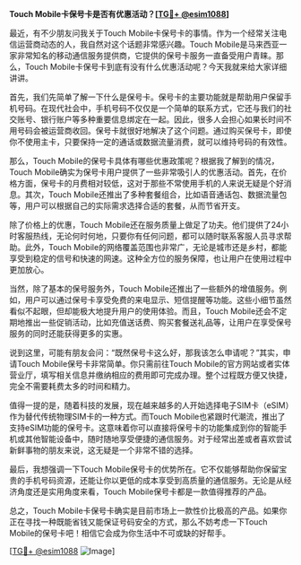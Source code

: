 **Touch Mobile卡保号卡是否有优惠活动？[[TG💪+ @esim1088](https://t.me/s/esim1088)]**

最近，有不少朋友问我关于Touch Mobile卡保号卡的事情。作为一个经常关注电信运营商动态的人，我自然对这个话题非常感兴趣。Touch Mobile是马来西亚一家非常知名的移动通信服务提供商，它提供的保号卡服务一直备受用户青睐。那么，Touch Mobile卡保号卡到底有没有什么优惠活动呢？今天我就来给大家详细讲讲。

首先，我们先简单了解一下什么是保号卡。保号卡的主要功能就是帮助用户保留手机号码。在现代社会中，手机号码不仅仅是一个简单的联系方式，它还与我们的社交账号、银行账户等多种重要信息绑定在一起。因此，很多人会担心如果长时间不用号码会被运营商收回。保号卡就很好地解决了这个问题。通过购买保号卡，即使你不使用主卡，只要保持一定的通话或数据流量消费，就可以维持号码的有效性。

那么，Touch Mobile的保号卡具体有哪些优惠政策呢？根据我了解到的情况，Touch Mobile确实为保号卡用户提供了一些非常吸引人的优惠活动。首先，在价格方面，保号卡的月费相对较低，这对于那些不常使用手机的人来说无疑是个好消息。其次，Touch Mobile还推出了多种套餐组合，比如语音通话包、数据流量包等，用户可以根据自己的实际需求选择合适的套餐，从而节省开支。

除了价格上的优惠，Touch Mobile还在服务质量上做足了功夫。他们提供了24小时客服热线，无论何时何地，只要你有任何问题，都可以随时联系客服人员寻求帮助。此外，Touch Mobile的网络覆盖范围也非常广，无论是城市还是乡村，都能享受到稳定的信号和快速的网速。这种全方位的服务保障，也让用户在使用过程中更加放心。

当然，除了基本的保号服务外，Touch Mobile还推出了一些额外的增值服务。例如，用户可以通过保号卡享受免费的来电显示、短信提醒等功能。这些小细节虽然看似不起眼，但却能极大地提升用户的使用体验。而且，Touch Mobile还会不定期地推出一些促销活动，比如充值送话费、购买套餐送礼品等，让用户在享受保号服务的同时还能获得更多的实惠。

说到这里，可能有朋友会问：“既然保号卡这么好，那我该怎么申请呢？”其实，申请Touch Mobile保号卡非常简单。你只需前往Touch Mobile的官方网站或者实体营业厅，填写相关信息并缴纳相应的费用即可完成办理。整个过程既方便又快捷，完全不需要耗费太多的时间和精力。

值得一提的是，随着科技的发展，现在越来越多的人开始选择电子SIM卡（eSIM）作为替代传统物理SIM卡的一种方式。而Touch Mobile也紧跟时代潮流，推出了支持eSIM功能的保号卡。这意味着你可以直接将保号卡的功能集成到你的智能手机或其他智能设备中，随时随地享受便捷的通信服务。对于经常出差或者喜欢尝试新鲜事物的朋友来说，这无疑是一个非常不错的选择。

最后，我想强调一下Touch Mobile保号卡的优势所在。它不仅能够帮助你保留宝贵的手机号码资源，还能让你以更低的成本享受到高质量的通信服务。无论是从经济角度还是实用角度来看，Touch Mobile保号卡都是一款值得推荐的产品。

总之，Touch Mobile卡保号卡确实是目前市场上一款性价比极高的产品。如果你正在寻找一种既能省钱又能保证号码安全的方式，那么不妨考虑一下Touch Mobile的保号卡吧！相信它会成为你生活中不可或缺的好帮手。

[[TG💪+ @esim1088](https://t.me/s/esim1088) ![Image](https://i.postimg.cc/4NQfJmqS/Snipaste-2025-05-13-00-14-12.png)]
